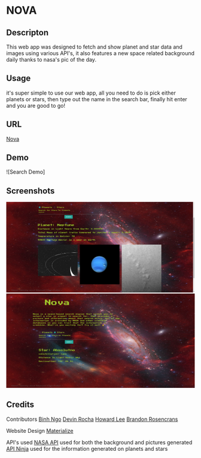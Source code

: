 # NOVA

## Descripton

This web app was designed to fetch and show planet and star data and images using various API's, it also features a new space related background daily thanks to nasa's pic of the day.

## Usage 
it's super simple to use our web app, all you need to do is pick either planets or stars, then type out the name in the search bar, finally hit enter and you are good to go!

## URL
[Nova](https://brosencrans.github.io/stars-and-planet-info/)

## Demo
![Search Demo]

## Screenshots
![Planet](https://raw.githubusercontent.com/BRosencrans/stars-and-planet-info/dev/assets/Screenshots-demos/screenshots/planet-screen%20shot.png)
![Star](https://raw.githubusercontent.com/BRosencrans/stars-and-planet-info/dev/assets/Screenshots-demos/screenshots/stars-no-picture.png)


## Credits 
Contributors
[Binh Ngo](https://github.com/binhsta)
[Devin Rocha](https://github.com/devroch31)
[Howard Lee](https://github.com/HowardLee2022)
[Brandon Rosencrans](https://github.com/BRosencrans)

Website Design
[Materialize](https://materializecss.com/)

API's used
[NASA API](https://api.nasa.gov/) used for both the background and pictures generated
[API Ninja](https://api-ninjas.com/) used for the information generated on planets and stars
